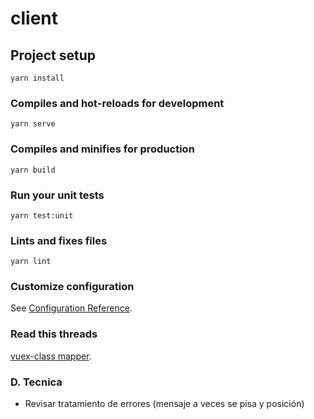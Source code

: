# client

## Project setup

```
yarn install
```

### Compiles and hot-reloads for development

```
yarn serve
```

### Compiles and minifies for production

```
yarn build
```

### Run your unit tests

```
yarn test:unit
```

### Lints and fixes files

```
yarn lint
```

### Customize configuration

See [Configuration Reference](https://cli.vuejs.org/config/).

### Read this threads

[vuex-class mapper](https://github.com/vuejs/vue-class-component/issues/109).

### D. Tecnica

- Revisar tratamiento de errores (mensaje a veces se pisa y posición)
